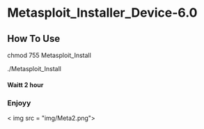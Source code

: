 # Metasploit_Installer_Device-6.0

<h2>How To Use</h2>
<p>chmod 755 Metasploit_Install</p>
<p>./Metasploit_Install</p>
<h4>Waitt 2 hour</h4>

<h3>Enjoyy</h3>
< img  src = "img/Meta2.png">

